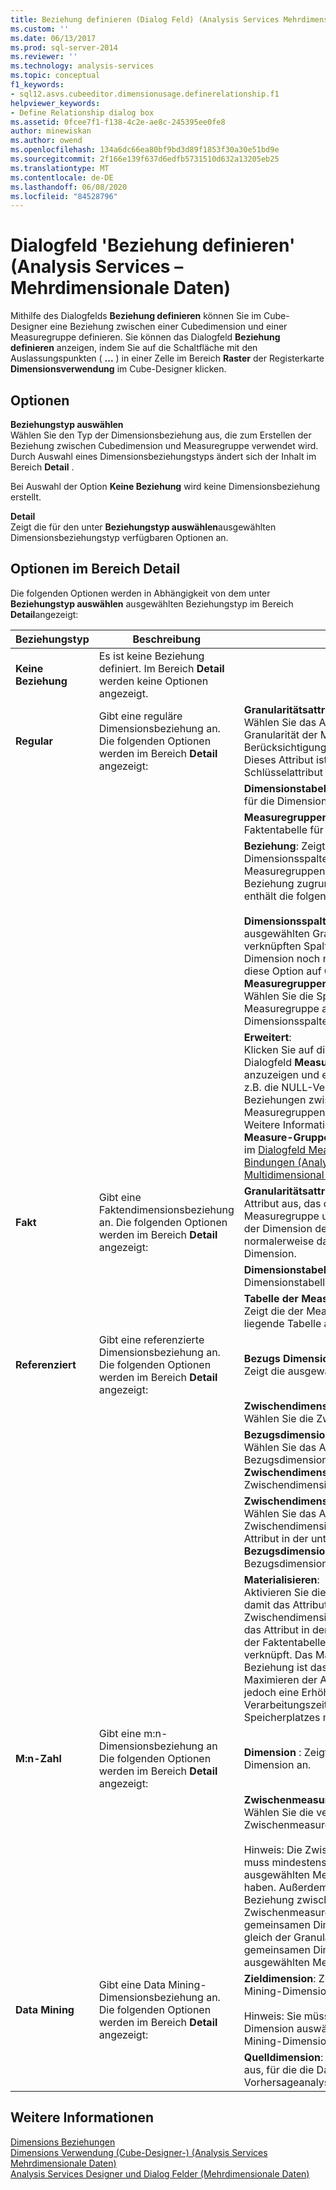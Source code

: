 ```yaml
---
title: Beziehung definieren (Dialog Feld) (Analysis Services Mehrdimensionale Daten) | Microsoft-Dokumentation
ms.custom: ''
ms.date: 06/13/2017
ms.prod: sql-server-2014
ms.reviewer: ''
ms.technology: analysis-services
ms.topic: conceptual
f1_keywords:
- sql12.asvs.cubeeditor.dimensionusage.definerelationship.f1
helpviewer_keywords:
- Define Relationship dialog box
ms.assetid: 0fcee7f1-f138-4c2e-ae8c-245395ee0fe8
author: minewiskan
ms.author: owend
ms.openlocfilehash: 134a6dc66ea80bf9bd3d89f1853f30a30e51bd9e
ms.sourcegitcommit: 2f166e139f637d6edfb5731510d632a13205eb25
ms.translationtype: MT
ms.contentlocale: de-DE
ms.lasthandoff: 06/08/2020
ms.locfileid: "84528796"
---
```

# <a name="define-relationship-dialog-box-analysis-services---multidimensional-data"></a>Dialogfeld 'Beziehung definieren' (Analysis Services – Mehrdimensionale Daten)
  Mithilfe des Dialogfelds **Beziehung definieren** können Sie im Cube-Designer eine Beziehung zwischen einer Cubedimension und einer Measuregruppe definieren. Sie können das Dialogfeld **Beziehung definieren** anzeigen, indem Sie auf die Schaltfläche mit den Auslassungspunkten ( **...** ) in einer Zelle im Bereich **Raster** der Registerkarte **Dimensionsverwendung** im Cube-Designer klicken.  
  
## <a name="options"></a>Optionen  
 **Beziehungstyp auswählen**  
 Wählen Sie den Typ der Dimensionsbeziehung aus, die zum Erstellen der Beziehung zwischen Cubedimension und Measuregruppe verwendet wird. Durch Auswahl eines Dimensionsbeziehungstyps ändert sich der Inhalt im Bereich **Detail** .  
  
 Bei Auswahl der Option **Keine Beziehung** wird keine Dimensionsbeziehung erstellt.  
  
 **Detail**  
 Zeigt die für den unter **Beziehungstyp auswählen**ausgewählten Dimensionsbeziehungstyp verfügbaren Optionen an.  
  
## <a name="detail-pane-options"></a>Optionen im Bereich Detail  
 Die folgenden Optionen werden in Abhängigkeit von dem unter **Beziehungstyp auswählen** ausgewählten Beziehungstyp im Bereich **Detail**angezeigt:  
  
|Beziehungstyp|Beschreibung|Option|  
|-----------------------|-----------------|------------|  
|**Keine Beziehung**|Es ist keine Beziehung definiert. Im Bereich **Detail** werden keine Optionen angezeigt.||  
|**Regular**|Gibt eine reguläre Dimensionsbeziehung an. Die folgenden Optionen werden im Bereich **Detail** angezeigt:|**Granularitätsattribut**: <br />                      Wählen Sie das Attribut aus, das die Granularität der Measuregruppe unter Berücksichtigung der Dimension definiert. Dieses Attribut ist normalerweise das Schlüsselattribut der Dimension.|  
|||**Dimensionstabelle**: Zeigt die Haupttabelle für die Dimension an.|  
|||**Measuregruppentabelle**: Zeigt die Faktentabelle für die Measuregruppe an.|  
|||**Beziehung**: Zeigt ein Raster aus Dimensionsspalten und Measuregruppenspalten an, die der Beziehung zugrunde liegen. Das Raster enthält die folgenden Spalten:<br /><br /> **Dimensionsspalten**: Zeigt die mit dem ausgewählten Granularitätsattribut verknüpften Spalten an. Hinweis: Wenn die Dimension noch nicht generiert wurde, ist diese Option auf **Generieren** festgelegt.<br />**Measuregruppenspalten** :<br />                              Wählen Sie die Spalten in der Measuregruppe aus, die mit den Dimensionsspalten verbunden sind.|  
|||**Erweitert**:<br />                      Klicken Sie auf diese Option, um das Dialogfeld **Measuregruppenbindungen** anzuzeigen und erweiterte Eigenschaften, z.B. die NULL-Verarbeitung, für die Beziehungen zwischen Attributen und Measuregruppenspalten zu bearbeiten. Weitere Informationen zum Dialogfeld **Measure-Gruppen Bindungen** finden Sie im [Dialogfeld Measure-Gruppen Bindungen &#40;Analysis Services-Multidimensional Data&#41;](measure-group-bindings-dialog-box-analysis-services-multidimensional-data.md).|  
|**Fakt**|Gibt eine Faktendimensionsbeziehung an. Die folgenden Optionen werden im Bereich **Detail** angezeigt:|**Granularitätsattribut**: Wählen Sie das Attribut aus, das die Granularität der Measuregruppe unter Berücksichtigung der Dimension definiert. Dieses Attribut ist normalerweise das Schlüsselattribut der Dimension.|  
|||**Dimensionstabelle**: Zeigt die primäre Dimensionstabelle an.|  
|||**Tabelle der Measure-Gruppe**: <br />                      Zeigt die der Measuregruppe zugrunde liegende Tabelle an.|  
|**Referenziert**|Gibt eine referenzierte Dimensionsbeziehung an. Die folgenden Optionen werden im Bereich **Detail** angezeigt:|**Bezugs Dimension**: <br />                      Zeigt die ausgewählte Dimension an.|  
|||**Zwischendimension**: <br />                      Wählen Sie die Zwischendimension aus.|  
|||**Bezugsdimensionsattribut**: <br />                      Wählen Sie das Attribut in der Bezugsdimension aus, das mit dem unter **Zwischendimensionsattribut**angegebenen Zwischendimensionsattribut verbunden ist.|  
|||**Zwischendimensionsattribut**: <br />                      Wählen Sie das Attribut in der Zwischendimension aus, das mit dem Attribut in der unter **Bezugsdimension**angegebenen Bezugsdimension verbunden ist.|  
|||**Materialisieren**: <br />                      Aktivieren Sie dieses Kontrollkästchen, damit das Attributelement in der Zwischendimension gespeichert wird, die das Attribut in der Bezugsdimension mit der Faktentabelle in der MOLAP-Struktur verknüpft. Das Materialisieren der Beziehung ist das Standardverhalten zum Maximieren der Abfrageleistung, bringt jedoch eine Erhöhung der Verarbeitungszeit und des erforderlichen Speicherplatzes mit sich.|  
|**M:n-Zahl**|Gibt eine m:n-Dimensionsbeziehung an Die folgenden Optionen werden im Bereich **Detail** angezeigt:|**Dimension** : Zeigt die ausgewählte Dimension an.|  
|||**Zwischenmeasuregruppe** : <br />                      Wählen Sie die verknüpfte Zwischenmeasuregruppe aus.<br /><br /> Hinweis: Die Zwischenmeasuregruppe muss mindestens eine Dimension mit der ausgewählten Measuregruppe gemein haben. Außerdem muss die Granularität der Beziehung zwischen der Zwischenmeasuregruppe und der gemeinsamen Dimension größer oder gleich der Granularität zwischen der gemeinsamen Dimension und der ausgewählten Measuregruppe sein.|  
|**Data Mining**|Gibt eine Data Mining-Dimensionsbeziehung an. Die folgenden Optionen werden im Bereich **Detail** angezeigt:|**Zieldimension**: Zeigt die ausgewählte Data Mining-Dimension an.<br /><br /> Hinweis: Sie müssen eine Data Mining-Dimension auswählen, um eine Data Mining-Dimensionsbeziehung zu erstellen.|  
|||**Quelldimension**: Wählen Sie die Dimension aus, für die die Data Mining-Dimension Vorhersageanalysen bereitstellt.|  
  
## <a name="see-also"></a>Weitere Informationen  
 [Dimensions Beziehungen](multidimensional-models-olap-logical-cube-objects/dimension-relationships.md)   
 [Dimensions Verwendung &#40;Cube-Designer-&#41; &#40;Analysis Services Mehrdimensionale Daten&#41;](dimension-usage-cube-designer-analysis-services-multidimensional-data.md)   
 [Analysis Services Designer und Dialog Felder &#40;Mehrdimensionale Daten&#41;](analysis-services-designers-and-dialog-boxes-multidimensional-data.md)  
  
  
